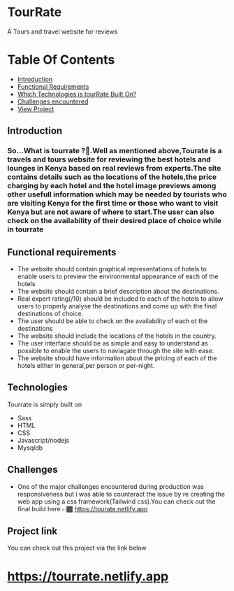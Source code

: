 # TourRate
A Tours and travel website for reviews

# Table Of Contents
- [Introduction](#introduction)
- [Functional Requirements](#functional-requirements)
- [Which Technologies is tourRate Built On?](#technologies)
- [Challenges encountered](#challenges)
- [View Project](#project-link)

## Introduction
### So...What is tourrate ?🤔.Well as mentioned above,Tourate is a travels and tours website for reviewing the best hotels and lounges in Kenya based on real reviews from experts.The site contains details such as the locations of the hotels,the price charging by each hotel and the hotel image previews among other usefull information which may be needed by tourists who are visiting Kenya for the first time or those who want to visit Kenya but are not aware of where to start.The user can also check on the availability of their desired place of choice while in tourrate 

## Functional requirements
- The website should contain graphical representations of hotels to enable users to preview the environmental appearance of each of the hotels
- The website should contain a brief description about the destinations.
- Real expert rating(/10) should be included to each of the hotels to allow users to properly analyse the destinations and come up with the final destinations of choice.
- The user should be able to check on the availability of each ot the destinations
- The website should include the locations of the hotels in the country.
- The user interface should be as simple and easy to understand as possible to enable the users to naviagate through the site with ease.
- The website should have information about the pricing of each of the hotels either in general,per person or per-night.

## Technologies
Tourrate is simply built on
- Sass
- HTML 
- CSS
- Javascript/nodejs
- Mysqldb 

## Challenges
- One of the major challenges encountered during production was responsiveness but i was able to counteract the issue by re creating the web app using a css framework(Tailwind css).You can check out the final build here 👉🏾 https://tourate.netlify.app

## Project link
You can check out this project via the link below
# https://tourrate.netlify.app
